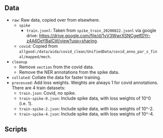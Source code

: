 ## Data

- `raw`: Raw data, copied over from elsewhere.
  - `spike`
    - `train.jsonl`: Taken from `spike_train_20200822.jsonl` via google drive: https://drive.google.com/file/d/1yV3WwrXSNCgetfDYr-z4A6DeYBalCjtI/view?usp=sharing.
  - `covid`: Copied from `allgood:/data/aida/covid_clean/UnifiedData/covid_anno_par_s_final/mapped/mech`.
- `cleanup`
  - Remove `section` from the covid data.
  - Remove the NER annotations from the spike data.
- `collated`: Collate the data for faster training.
- `processed`: Add loss weights. Weights are always 1 for covid annotations. There are 4 train datasets:
  - `train.json`: Covid, no spike.
  - `train-spike-0.json`: Include spike data, with loss weights of 10^0 (i.e. 1).
  - `train-spike-2.json`: Include spike data, with loss weights of 10^-2.
  - `train-spike-4.json`: Include spike data, with loss weights of 10^-4.


## Scripts
